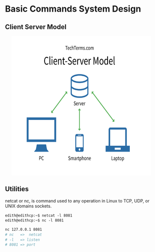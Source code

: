 # Basic Commands System Design

## Client Server Model


<p align="center">
  <img width="460" height="460" src="img/client-server_model.png">
</p>


## Utilities
netcat  or nc, is command used to any operation in Linux to TCP, UDP, or UNIX domains sockets.

```console
edith@edithcp:~$ netcat -l 8081
edith@edithcp:~$ nc -l 8081

```
```bash
nc 127.0.0.1 8081
# nc   =>  netcat
# -l   => listen
# 8081 => port

```




